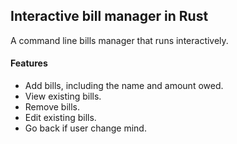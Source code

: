 ## Interactive bill manager in Rust

A command line bills manager that runs interactively.
   #### Features
   - Add bills, including the name and amount owed.
   - View existing bills.
   - Remove bills.
   - Edit existing bills.
   - Go back if user change mind.
